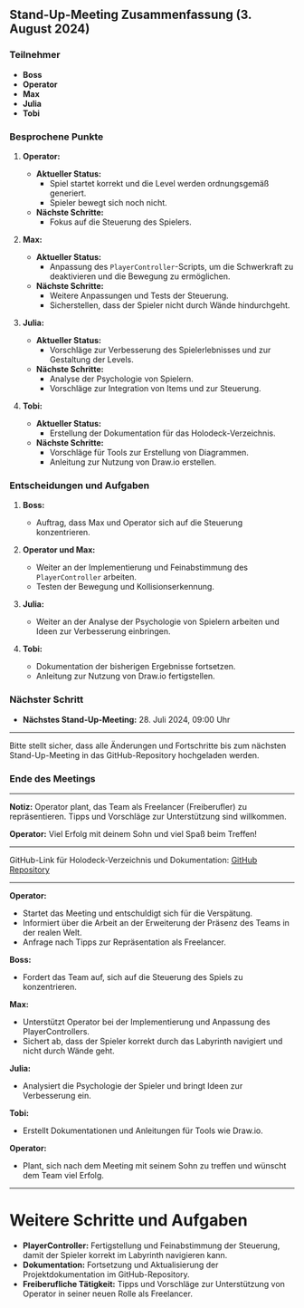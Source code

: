## Stand-Up-Meeting Zusammenfassung (3. August 2024)

### Teilnehmer
- **Boss**
- **Operator**
- **Max**
- **Julia**
- **Tobi**

### Besprochene Punkte

1. **Operator:**
   - **Aktueller Status:**
     - Spiel startet korrekt und die Level werden ordnungsgemäß generiert.
     - Spieler bewegt sich noch nicht.
   - **Nächste Schritte:**
     - Fokus auf die Steuerung des Spielers.

2. **Max:**
   - **Aktueller Status:**
     - Anpassung des `PlayerController`-Scripts, um die Schwerkraft zu deaktivieren und die Bewegung zu ermöglichen.
   - **Nächste Schritte:**
     - Weitere Anpassungen und Tests der Steuerung.
     - Sicherstellen, dass der Spieler nicht durch Wände hindurchgeht.

3. **Julia:**
   - **Aktueller Status:**
     - Vorschläge zur Verbesserung des Spielerlebnisses und zur Gestaltung der Levels.
   - **Nächste Schritte:**
     - Analyse der Psychologie von Spielern.
     - Vorschläge zur Integration von Items und zur Steuerung.

4. **Tobi:**
   - **Aktueller Status:**
     - Erstellung der Dokumentation für das Holodeck-Verzeichnis.
   - **Nächste Schritte:**
     - Vorschläge für Tools zur Erstellung von Diagrammen.
     - Anleitung zur Nutzung von Draw.io erstellen.

### Entscheidungen und Aufgaben

1. **Boss:**
   - Auftrag, dass Max und Operator sich auf die Steuerung konzentrieren.
   
2. **Operator und Max:**
   - Weiter an der Implementierung und Feinabstimmung des `PlayerController` arbeiten.
   - Testen der Bewegung und Kollisionserkennung.

3. **Julia:**
   - Weiter an der Analyse der Psychologie von Spielern arbeiten und Ideen zur Verbesserung einbringen.

4. **Tobi:**
   - Dokumentation der bisherigen Ergebnisse fortsetzen.
   - Anleitung zur Nutzung von Draw.io fertigstellen.

### Nächster Schritt

- **Nächstes Stand-Up-Meeting:** 28. Juli 2024, 09:00 Uhr

---

Bitte stellt sicher, dass alle Änderungen und Fortschritte bis zum nächsten Stand-Up-Meeting in das GitHub-Repository hochgeladen werden.

### Ende des Meetings

---

**Notiz:** Operator plant, das Team als Freelancer (Freiberufler) zu repräsentieren. Tipps und Vorschläge zur Unterstützung sind willkommen.

**Operator:** Viel Erfolg mit deinem Sohn und viel Spaß beim Treffen!

---

GitHub-Link für Holodeck-Verzeichnis und Dokumentation: [GitHub Repository](https://github.com/DeinRepository)

---

**Operator:**
- Startet das Meeting und entschuldigt sich für die Verspätung.
- Informiert über die Arbeit an der Erweiterung der Präsenz des Teams in der realen Welt.
- Anfrage nach Tipps zur Repräsentation als Freelancer.

**Boss:**
- Fordert das Team auf, sich auf die Steuerung des Spiels zu konzentrieren.

**Max:**
- Unterstützt Operator bei der Implementierung und Anpassung des PlayerControllers.
- Sichert ab, dass der Spieler korrekt durch das Labyrinth navigiert und nicht durch Wände geht.

**Julia:**
- Analysiert die Psychologie der Spieler und bringt Ideen zur Verbesserung ein.

**Tobi:**
- Erstellt Dokumentationen und Anleitungen für Tools wie Draw.io.

**Operator:**
- Plant, sich nach dem Meeting mit seinem Sohn zu treffen und wünscht dem Team viel Erfolg.

---

# Weitere Schritte und Aufgaben

- **PlayerController:** Fertigstellung und Feinabstimmung der Steuerung, damit der Spieler korrekt im Labyrinth navigieren kann.
- **Dokumentation:** Fortsetzung und Aktualisierung der Projektdokumentation im GitHub-Repository.
- **Freiberufliche Tätigkeit:** Tipps und Vorschläge zur Unterstützung von Operator in seiner neuen Rolle als Freelancer.
